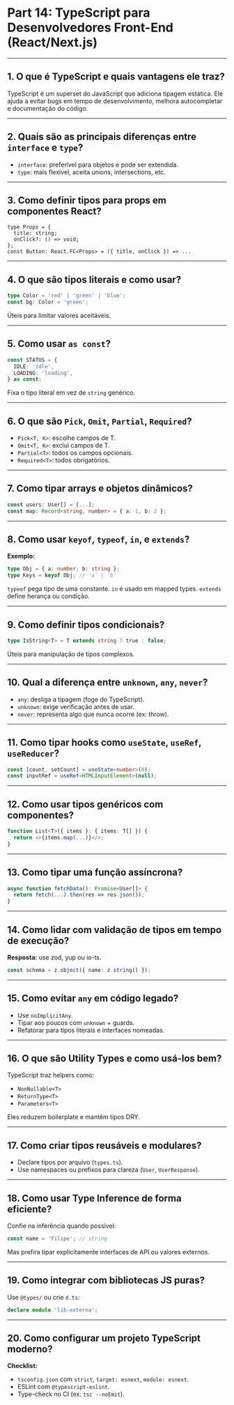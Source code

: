 # Part 14: TypeScript para Desenvolvedores Front-End (React/Next.js)

---

## 1. O que é TypeScript e quais vantagens ele traz?


TypeScript é um superset do JavaScript que adiciona tipagem estática. Ele ajuda a evitar bugs em tempo de desenvolvimento, melhora autocompletar e documentação do código.

---

## 2. Quais são as principais diferenças entre `interface` e `type`?



* `interface`: preferível para objetos e pode ser extendida.
* `type`: mais flexível, aceita unions, intersections, etc.

---

## 3. Como definir tipos para props em componentes React?


```tsx
type Props = {
  title: string;
  onClick?: () => void;
};
const Button: React.FC<Props> = ({ title, onClick }) => ...
```

---

## 4. O que são tipos literais e como usar?

```ts
type Color = 'red' | 'green' | 'blue';
const bg: Color = 'green';
```

Úteis para limitar valores aceitáveis.

---

## 5. Como usar `as const`?

```ts
const STATUS = {
  IDLE: 'idle',
  LOADING: 'loading',
} as const;
```

Fixa o tipo literal em vez de `string` genérico.

---

## 6. O que são `Pick`, `Omit`, `Partial`, `Required`?



* `Pick<T, K>`: escolhe campos de T.
* `Omit<T, K>`: exclui campos de T.
* `Partial<T>`: todos os campos opcionais.
* `Required<T>`: todos obrigatórios.

---

## 7. Como tipar arrays e objetos dinâmicos?

```ts
const users: User[] = [...];
const map: Record<string, number> = { a: 1, b: 2 };
```

---

## 8. Como usar `keyof`, `typeof`, `in`, e `extends`?

**Exemplo:**

```ts
type Obj = { a: number; b: string };
type Keys = keyof Obj; // 'a' | 'b'
```

`typeof` pega tipo de uma constante. `in` é usado em mapped types. `extends` define herança ou condição.

---

## 9. Como definir tipos condicionais?

```ts
type IsString<T> = T extends string ? true : false;
```

Úteis para manipulação de tipos complexos.

---

## 10. Qual a diferença entre `unknown`, `any`, `never`?

* `any`: desliga a tipagem (foge do TypeScript).
* `unknown`: exige verificação antes de usar.
* `never`: representa algo que nunca ocorre (ex: throw).

---

## 11. Como tipar hooks como `useState`, `useRef`, `useReducer`?

```ts
const [count, setCount] = useState<number>(0);
const inputRef = useRef<HTMLInputElement>(null);
```

---

## 12. Como usar tipos genéricos com componentes?

```ts
function List<T>({ items }: { items: T[] }) {
  return <>{items.map(...)}</>;
}
```

---

## 13. Como tipar uma função assíncrona?

```ts
async function fetchData(): Promise<User[]> {
  return fetch(...).then(res => res.json());
}
```

---

## 14. Como lidar com validação de tipos em tempo de execução?

**Resposta:** use zod, yup ou io-ts.

```ts
const schema = z.object({ name: z.string() });
```

---

## 15. Como evitar `any` em código legado?

* Use `noImplicitAny`.
* Tipar aos poucos com `unknown` + guards.
* Refatorar para tipos literais e interfaces nomeadas.

---

## 16. O que são Utility Types e como usá-los bem?

TypeScript traz helpers como:

* `NonNullable<T>`
* `ReturnType<T>`
* `Parameters<T>`

Eles reduzem boilerplate e mantêm tipos DRY.

---

## 17. Como criar tipos reusáveis e modulares?


* Declare tipos por arquivo (`types.ts`).
* Use namespaces ou prefixos para clareza (`User`, `UserResponse`).

---

## 18. Como usar Type Inference de forma eficiente?


Confie na inferência quando possível:

```ts
const name = 'Filipe'; // string
```

Mas prefira tipar explicitamente interfaces de API ou valores externos.

---

## 19. Como integrar com bibliotecas JS puras?

Use `@types/` ou crie `d.ts`:

```ts
declare module 'lib-externa';
```

---

## 20. Como configurar um projeto TypeScript moderno?

**Checklist:**

* `tsconfig.json` com `strict`, `target: esnext`, `module: esnext`.
* ESLint com `@typescript-eslint`.
* Type-check no CI (ex: `tsc --noEmit`).
